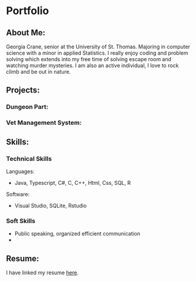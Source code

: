 # Portfolio

## About Me:
Georgia Crane, senior at the University of St. Thomas. Majoring in computer science with a minor in applied Statistics. I really enjoy coding and problem solving which extends into my free time of solving escape room and watching murder mysteries. I am also an active individual, I love to rock climb and be out in nature.

## Projects:
### Dungeon Part:
### Vet Management System:

## Skills:

### Technical Skills
Languages:
- Java, Typescript, C#, C, C++, Html, Css, SQL, R

Software:
- Visual Studio, SQLite, Rstudio

### Soft Skills
- Public speaking, organized efficient communication
- 

## Resume:
I have linked my resume [here](./pdfs/GeorgiaCraneResume.pdf).

